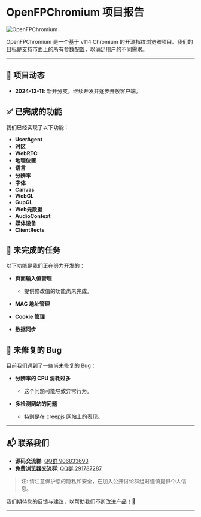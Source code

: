 # OpenFPChromium 项目报告

![OpenFPChromium](https://github.com/FPEsocrter/openFpchromium)

OpenFPChromium 是一个基于 v114 Chromium 的开源指纹浏览器项目。我们的目标是支持市面上的所有参数配置，以满足用户的不同需求。

---

## 📆 项目动态

- **2024-12-11**: 新开分支，继续开发并逐步开放客户端。

## ✅ 已完成的功能

我们已经实现了以下功能：

- **UserAgent**
- **时区**
- **WebRTC**
- **地理位置**
- **语言**
- **分辨率**
- **字体**
- **Canvas**
- **WebGL**
- **GupGL**
- **Web元数据**
- **AudioContext**
- **媒体设备**
- **ClientRects**

## 🚧 未完成的任务

以下功能是我们正在努力开发的：

- **页面输入值管理**
  - 提供修改值的功能尚未完成。
  
- **MAC 地址管理**

- **Cookie 管理**

- **数据同步**

## 🐞 未修复的 Bug

目前我们遇到了一些尚未修复的 Bug：

- **分辨率的 CPU 消耗过多**
  - 这个问题可能导致异常行为。

- **多检测网站的问题**
  - 特别是在 creepjs 网站上的表现。

---

## 📬 联系我们

- **源码交流群**: [QQ群 906833693](https://example.com)
- **免费浏览器交流群**: [QQ群 291787287](https://example.com)

> **注**: 请注意保护您的隐私和安全，在加入公开讨论群组时谨慎提供个人信息。

我们期待您的反馈与建议，以帮助我们不断改进产品！🙌

---
